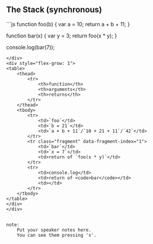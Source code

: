 ## The Stack (synchronous)

<div style="display: flex">
<div style="flex-grow: 1">
```js
function foo(b) {
  var a = 10;
  return a + b + 11;
}

function bar(x) {
  var y = 3;
  return foo(x * y);
}

console.log(bar(7));
```
</div>
<div style="flex-grow: 1">
<table>
    <thead>
        <tr>
            <th>function</th>
            <th>arguments</th>
            <th>returns</th>
        </tr>
    </thead>
    <tbody>
        <tr>
            <td>`foo`</td>
            <td>`b = 21`</td>
            <td>`a + b + 11`/`10 + 21 + 11`/`42`</td>
        </tr>
        <tr class="fragment" data-fragment-index="1">
            <td>`bar`</td>
            <td>`x = 7`</td>
            <td>return of `foo(x * y)`</td>
        </tr>
        <tr>
            <td>console.log</td>
            <td>return of <code>bar</code></td>
            <td></td>
        </tr>
    </tbody>
</table>
</div>
</div>


note:
    Put your speaker notes here.
    You can see them pressing 's'.

